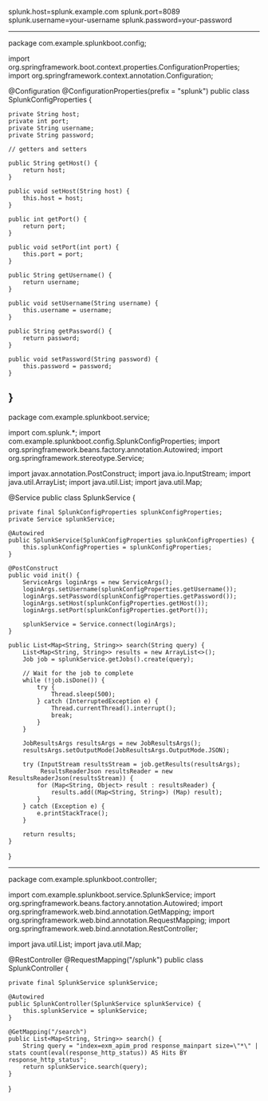 splunk.host=splunk.example.com
splunk.port=8089
splunk.username=your-username
splunk.password=your-password

------------------

package com.example.splunkboot.config;

import org.springframework.boot.context.properties.ConfigurationProperties;
import org.springframework.context.annotation.Configuration;

@Configuration
@ConfigurationProperties(prefix = "splunk")
public class SplunkConfigProperties {

    private String host;
    private int port;
    private String username;
    private String password;

    // getters and setters

    public String getHost() {
        return host;
    }

    public void setHost(String host) {
        this.host = host;
    }

    public int getPort() {
        return port;
    }

    public void setPort(int port) {
        this.port = port;
    }

    public String getUsername() {
        return username;
    }

    public void setUsername(String username) {
        this.username = username;
    }

    public String getPassword() {
        return password;
    }

    public void setPassword(String password) {
        this.password = password;
    }
}
-----------------


package com.example.splunkboot.service;

import com.splunk.*;
import com.example.splunkboot.config.SplunkConfigProperties;
import org.springframework.beans.factory.annotation.Autowired;
import org.springframework.stereotype.Service;

import javax.annotation.PostConstruct;
import java.io.InputStream;
import java.util.ArrayList;
import java.util.List;
import java.util.Map;

@Service
public class SplunkService {

    private final SplunkConfigProperties splunkConfigProperties;
    private Service splunkService;

    @Autowired
    public SplunkService(SplunkConfigProperties splunkConfigProperties) {
        this.splunkConfigProperties = splunkConfigProperties;
    }

    @PostConstruct
    public void init() {
        ServiceArgs loginArgs = new ServiceArgs();
        loginArgs.setUsername(splunkConfigProperties.getUsername());
        loginArgs.setPassword(splunkConfigProperties.getPassword());
        loginArgs.setHost(splunkConfigProperties.getHost());
        loginArgs.setPort(splunkConfigProperties.getPort());

        splunkService = Service.connect(loginArgs);
    }

    public List<Map<String, String>> search(String query) {
        List<Map<String, String>> results = new ArrayList<>();
        Job job = splunkService.getJobs().create(query);

        // Wait for the job to complete
        while (!job.isDone()) {
            try {
                Thread.sleep(500);
            } catch (InterruptedException e) {
                Thread.currentThread().interrupt();
                break;
            }
        }

        JobResultsArgs resultsArgs = new JobResultsArgs();
        resultsArgs.setOutputMode(JobResultsArgs.OutputMode.JSON);

        try (InputStream resultsStream = job.getResults(resultsArgs);
             ResultsReaderJson resultsReader = new ResultsReaderJson(resultsStream)) {
            for (Map<String, Object> result : resultsReader) {
                results.add((Map<String, String>) (Map) result);
            }
        } catch (Exception e) {
            e.printStackTrace();
        }

        return results;
    }
}

--------------------
package com.example.splunkboot.controller;

import com.example.splunkboot.service.SplunkService;
import org.springframework.beans.factory.annotation.Autowired;
import org.springframework.web.bind.annotation.GetMapping;
import org.springframework.web.bind.annotation.RequestMapping;
import org.springframework.web.bind.annotation.RestController;

import java.util.List;
import java.util.Map;

@RestController
@RequestMapping("/splunk")
public class SplunkController {

    private final SplunkService splunkService;

    @Autowired
    public SplunkController(SplunkService splunkService) {
        this.splunkService = splunkService;
    }

    @GetMapping("/search")
    public List<Map<String, String>> search() {
        String query = "index=exm_apim_prod response_mainpart size=\"*\" | stats count(eval(response_http_status)) AS Hits BY response_http_status";
        return splunkService.search(query);
    }
}
